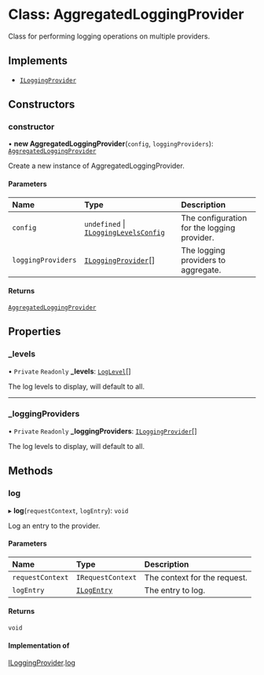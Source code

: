 # Class: AggregatedLoggingProvider

Class for performing logging operations on multiple providers.

## Implements

- [`ILoggingProvider`](../interfaces/ILoggingProvider.md)

## Constructors

### constructor

• **new AggregatedLoggingProvider**(`config`, `loggingProviders`): [`AggregatedLoggingProvider`](AggregatedLoggingProvider.md)

Create a new instance of AggregatedLoggingProvider.

#### Parameters

| Name | Type | Description |
| :------ | :------ | :------ |
| `config` | `undefined` \| [`ILoggingLevelsConfig`](../interfaces/ILoggingLevelsConfig.md) | The configuration for the logging provider. |
| `loggingProviders` | [`ILoggingProvider`](../interfaces/ILoggingProvider.md)[] | The logging providers to aggregate. |

#### Returns

[`AggregatedLoggingProvider`](AggregatedLoggingProvider.md)

## Properties

### \_levels

• `Private` `Readonly` **\_levels**: [`LogLevel`](../modules.md#loglevel)[]

The log levels to display, will default to all.

___

### \_loggingProviders

• `Private` `Readonly` **\_loggingProviders**: [`ILoggingProvider`](../interfaces/ILoggingProvider.md)[]

The log levels to display, will default to all.

## Methods

### log

▸ **log**(`requestContext`, `logEntry`): `void`

Log an entry to the provider.

#### Parameters

| Name | Type | Description |
| :------ | :------ | :------ |
| `requestContext` | `IRequestContext` | The context for the request. |
| `logEntry` | [`ILogEntry`](../interfaces/ILogEntry.md) | The entry to log. |

#### Returns

`void`

#### Implementation of

[ILoggingProvider](../interfaces/ILoggingProvider.md).[log](../interfaces/ILoggingProvider.md#log)
